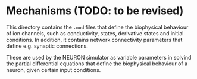 # Mechanisms (TODO: to be revised)

This directory contains the `.mod` files that define the biophysical behaviour of ion channels, such as conductivity, states, derivative states and initial conditions. In addition, it contains network connectivity parameters that define e.g. synaptic connections.

These are used by the NEURON simulator as variable parameters in solvind the partial differential equations that define the biophysical behaviour of a neuron, given certain input conditions.